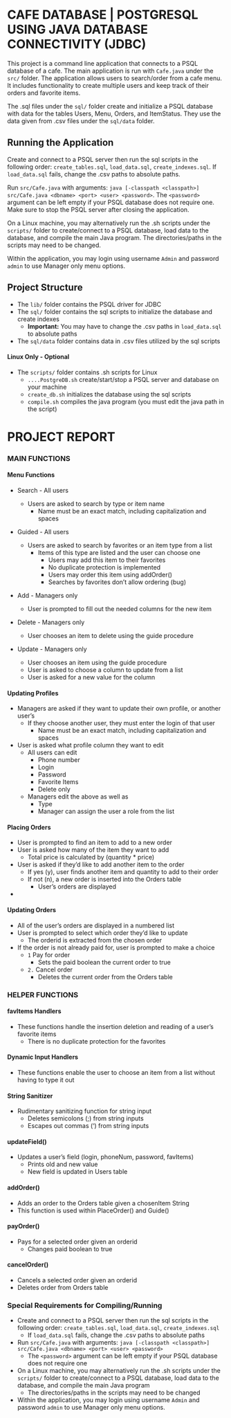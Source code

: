 # CAFE DATABASE | POSTGRESQL USING JAVA DATABASE CONNECTIVITY (JDBC)

This project is a command line application that connects to a PSQL database of a cafe. 
The main application is run with `Cafe.java` under the `src/` folder.
The application allows users to search/order from a cafe menu.
It includes functionality to create multiple users and keep track of their orders and favorite items.

The .sql files under the `sql/` folder create and initialize a PSQL database with data for the tables Users, Menu, Orders, and ItemStatus.
They use the data given from .csv files under the `sql/data` folder.

## Running the Application
Create and connect to a PSQL server then run the sql scripts in the following order: `create_tables.sql`, `load_data.sql`, `create_indexes.sql`.
If `load_data.sql` fails, change the .csv paths to absolute paths.

Run `src/Cafe.java` with arguments: `java [-classpath <classpath>] src/Cafe.java <dbname> <port> <user> <password>`.
The `<password>` argument can be left empty if your PSQL database does not require one.
Make sure to stop the PSQL server after closing the application.

On a Linux machine, you may alternatively run the .sh scripts under the `scripts/` folder to create/connect to a PSQL database, load data to the database, and compile the main Java program.
The directories/paths in the scripts may need to be changed.

Within the application, you may login using username `Admin` and password `admin` to use Manager only menu options.

## Project Structure
- The `lib/` folder contains the PSQL driver for JDBC
- The `sql/` folder contains the sql scripts to initialize the database and create indexes
  - **Important:** You may have to change the .csv paths in `load_data.sql` to absolute paths
- The `sql/data` folder contains data in .csv files utilized by the sql scripts

#### Linux Only - Optional
- The `scripts/` folder contains .sh scripts for Linux
  - `....PostgreDB.sh` create/start/stop a PSQL server and database on your machine
  - `create_db.sh` initializes the database using the sql scripts
  - `compile.sh` compiles the java program (you must edit the java path in the script)

# PROJECT REPORT
### MAIN FUNCTIONS
#### Menu Functions
- Search - All users
  - Users are asked to search by type or item name
    - Name must be an exact match, including capitalization and spaces

- Guided - All users
  - Users are asked to search by favorites or an item type from a list
    - Items of this type are listed and the user can choose one
      - Users may add this item to their favorites
      - No duplicate protection is implemented
      - Users may order this item using addOrder()
      - Searches by favorites don’t allow ordering (bug)

- Add - Managers only
  - User is prompted to fill out the needed columns for the new item

- Delete - Managers only
  - User chooses an item to delete using the guide procedure

- Update - Managers only
  - User chooses an item using the guide procedure
  - User is asked to choose a column to update from a list
  - User is asked for a new value for the column

#### Updating Profiles
- Managers are asked if they want to update their own profile, or another user’s
  - If they choose another user, they must enter the login of that user
    - Name must be an exact match, including capitalization and spaces
- User is asked what profile column they want to edit
  - All users can edit
    - Phone number
    - Login
    - Password
    - Favorite Items
    - Delete only
  - Managers edit the above as well as
    - Type
    - Manager can assign the user a role from the list

#### Placing Orders
- User is prompted to find an item to add to a new order
- User is asked how many of the item they want to add
  - Total price is calculated by (quantity * price)
- User is asked if they’d like to add another item to the order
  - If yes (y), user finds another item and quantity to add to their order
  - If not (n), a new order is inserted into the Orders table
    - User’s orders are displayed
- 
#### Updating Orders
- All of the user’s orders are displayed in a numbered list
- User is prompted to select which order they’d like to update
  - The orderid is extracted from the chosen order
- If the order is not already paid for, user is prompted to make a choice
  - `1` Pay for order
    - Sets the paid boolean the current order to true
  - `2.` Cancel order
    - Deletes the current order from the Orders table

### HELPER FUNCTIONS
#### favItems Handlers
- These functions handle the insertion deletion and reading of a user’s favorite items
  - There is no duplicate protection for the favorites

#### Dynamic Input Handlers
- These functions enable the user to choose an item from a list without having to type it out

#### String Sanitizer
- Rudimentary sanitizing function for string input
  - Deletes semicolons (;) from string inputs
  - Escapes out commas (‘) from string inputs
 
#### updateField()
- Updates a user’s field (login, phoneNum, password, favItems)
  - Prints old and new value
  - New field is updated in Users table
 
#### addOrder()
- Adds an order to the Orders table given a chosenItem String
- This function is used within PlaceOrder() and Guide()
 
#### payOrder()
- Pays for a selected order given an orderid
  - Changes paid boolean to true
 
#### cancelOrder()
- Cancels a selected order given an orderid
- Deletes order from Orders table
 
### Special Requirements for Compiling/Running
- Create and connect to a PSQL server then run the sql scripts in the following order: `create_tables.sql`, `load_data.sql`, `create_indexes.sql`
  - If `load_data.sql` fails, change the .csv paths to absolute paths
- Run `src/Cafe.java` with arguments: `java [-classpath <classpath>] src/Cafe.java <dbname> <port> <user> <password>`
  - The `<password>` argument can be left empty if your PSQL database does not require one
- On a Linux machine, you may alternatively run the .sh scripts under the `scripts/` folder to create/connect to a PSQL database, load data to the database, and compile the main Java program
  - The directories/paths in the scripts may need to be changed
- Within the application, you may login using username `Admin` and password `admin` to use Manager only menu options.
